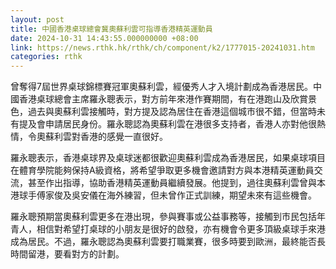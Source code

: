 ```yaml
---
layout: post
title: 中國香港桌球總會冀奧蘇利雲可指導香港精英運動員
date: 2024-10-31 14:43:55.000000000 +08:00
link: https://news.rthk.hk/rthk/ch/component/k2/1777015-20241031.htm
categories: rthk
---
```


曾奪得7屆世界桌球錦標賽冠軍奧蘇利雲，經優秀人才入境計劃成為香港居民。中國香港桌球總會主席羅永聰表示，對方前年來港作賽期間，有在港跑山及欣賞景色，過去與奧蘇利雲接觸時，對方提及認為居住在香港這個城巿很不錯，但當時未有提及會申請居民身份。羅永聰認為奧蘇利雲在港很多支持者，香港人亦對他很熱情，令奧蘇利雲對香港的感覺一直很好。

羅永聰表示，香港桌球界及桌球迷都很歡迎奧蘇利雲成為香港居民，如果桌球項目在體育學院能夠保持A級資格，將希望爭取更多機會邀請對方與本港精英運動員交流，甚至作出指導，協助香港精英運動員繼續發展。他提到，過往奧蘇利雲曾與本港球手傅家俊及吳安儀在海外練習，但未曾作正式訓練，期望未來有這些機會。

羅永聰預期當奧蘇利雲更多在港出現，參與賽事或公益事務等，接觸到巿民包括年青人，相信對希望打桌球的小朋友是很好的啟發，亦有機會令更多頂級桌球手來港成為居民。不過，羅永聰認為奧蘇利雲要打職業賽，很多時要到歐洲，最終能否長時間留港，要看對方的計劃。
